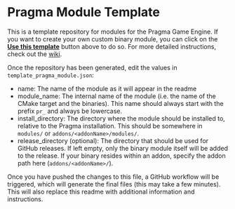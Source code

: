# Pragma Module Template

This is a template repository for modules for the Pragma Game Engine. If you want to create your own custom binary module, you can click on the [**Use this template**](https://github.com/Silverlan/pr_module_template/generate) button above to do so. For more detailed instructions, check out the [wiki](https://wiki.pragma-engine.com/books/pragma-engine/page/binary-modules#bkmrk-custom-modules).

Once the repository has been generated, edit the values in `template_pragma_module.json`:
* name: The name of the module as it will appear in the readme
* module_name: The internal name of the module (i.e. the name of the CMake target and the binaries). This name should always start with the prefix `pr_` and always be lowercase.
* install_directory: The directory where the module should be installed to, relative to the Pragma installation. This should be somewhere in `modules/` or `addons/<addonName>/modules/`.
* release_directory (optional): The directory that should be used for GitHub releases. If left empty, only the binary module itself will be added to the release. If your binary resides within an addon, specify the addon path here (`addons/<addonName>/`).

Once you have pushed the changes to this file, a GitHub workflow will be triggered, which will generate the final files (this may take a few minutes). This will also replace this readme with additional information and instructions.
